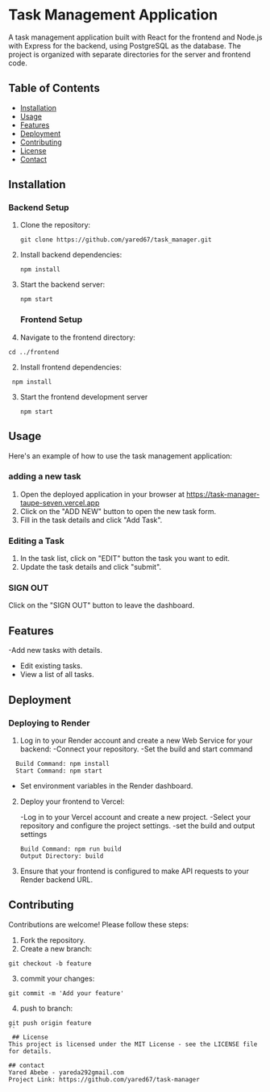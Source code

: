 # Task Management Application

A task management application built with React for the frontend and Node.js with Express for the backend, using PostgreSQL as the database. The project is organized with separate directories for the server and frontend code.

## Table of Contents
- [Installation](#installation)
- [Usage](#usage)
- [Features](#features)
- [Deployment](#deployment)
- [Contributing](#contributing)
- [License](#license)
- [Contact](#contact)
  
## Installation

### Backend Setup

1. Clone the repository:
   ```
   git clone https://github.com/yared67/task_manager.git
   ```
2. Install backend dependencies:
   ```
   npm install
   ```
3. Start the backend server:
   ```
   npm start
   ```
   ### Frontend Setup
1. Navigate to the frontend directory:
```
cd ../frontend
```
2. Install frontend dependencies:
```
 npm install
```
3. Start the frontend development server
   ```
   npm start
   ```
## Usage
Here's an example of how to use the task management application:

### adding a new task
1. Open the deployed application in your browser at https://task-manager-taupe-seven.vercel.app
2. Click on the "ADD NEW" button to open the new task form.
3. Fill in the task details and click "Add Task".
### Editing a Task
1. In the task list, click on "EDIT" button the task you want to edit.
2. Update the task details and click "submit".
###  SIGN OUT
Click on the "SIGN OUT" button to leave the dashboard.

## Features
-Add new tasks with details.
- Edit existing tasks.
- View a list of all tasks.
## Deployment
### Deploying to Render

1. Log in to your Render account and create a new Web Service for your backend:
   -Connect your repository.
   -Set the build and start command

 ```
   Build Command: npm install
   Start Command: npm start
  ```
   - Set environment variables in the Render dashboard.
2. Deploy your frontend to Vercel:

    -Log in to your Vercel account and create a new project.
    -Select your repository and configure the project settings.
    -set the build and output settings
     ```
     Build Command: npm run build
     Output Directory: build
     ```
3. Ensure that your frontend is configured to make API requests to your Render backend URL.
  ## Contributing
Contributions are welcome! Please follow these steps:

1. Fork the repository.
2. Create a new branch:
```
git checkout -b feature
```
3. commit your changes:
```
git commit -m 'Add your feature'
```
4. push to branch:
```
git push origin feature
``
 ## License
This project is licensed under the MIT License - see the LICENSE file for details.

## contact 
Yared Abebe - yareda292gmail.com
Project Link: https://github.com/yared67/task-manager
 




   

